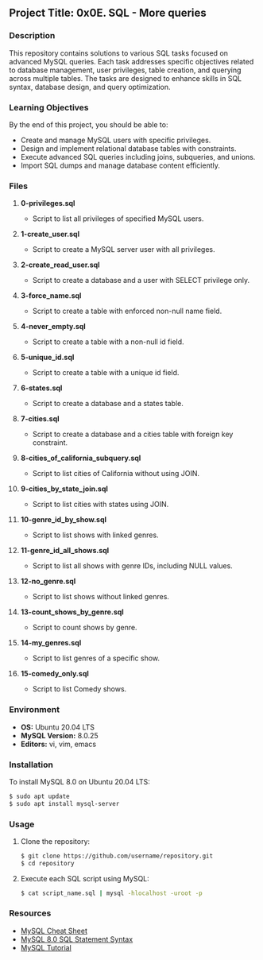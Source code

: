 ## Project Title: 0x0E. SQL - More queries

### Description
This repository contains solutions to various SQL tasks focused on advanced MySQL queries. Each task addresses specific objectives related to database management, user privileges, table creation, and querying across multiple tables. The tasks are designed to enhance skills in SQL syntax, database design, and query optimization.

### Learning Objectives
By the end of this project, you should be able to:
- Create and manage MySQL users with specific privileges.
- Design and implement relational database tables with constraints.
- Execute advanced SQL queries including joins, subqueries, and unions.
- Import SQL dumps and manage database content efficiently.

### Files
1. **0-privileges.sql**
   - Script to list all privileges of specified MySQL users.
   
2. **1-create_user.sql**
   - Script to create a MySQL server user with all privileges.

3. **2-create_read_user.sql**
   - Script to create a database and a user with SELECT privilege only.

4. **3-force_name.sql**
   - Script to create a table with enforced non-null name field.

5. **4-never_empty.sql**
   - Script to create a table with a non-null id field.

6. **5-unique_id.sql**
   - Script to create a table with a unique id field.

7. **6-states.sql**
   - Script to create a database and a states table.

8. **7-cities.sql**
   - Script to create a database and a cities table with foreign key constraint.

9. **8-cities_of_california_subquery.sql**
   - Script to list cities of California without using JOIN.

10. **9-cities_by_state_join.sql**
    - Script to list cities with states using JOIN.

11. **10-genre_id_by_show.sql**
    - Script to list shows with linked genres.

12. **11-genre_id_all_shows.sql**
    - Script to list all shows with genre IDs, including NULL values.

13. **12-no_genre.sql**
    - Script to list shows without linked genres.

14. **13-count_shows_by_genre.sql**
    - Script to count shows by genre.

15. **14-my_genres.sql**
    - Script to list genres of a specific show.

16. **15-comedy_only.sql**
    - Script to list Comedy shows.

### Environment
- **OS:** Ubuntu 20.04 LTS
- **MySQL Version:** 8.0.25
- **Editors:** vi, vim, emacs

### Installation
To install MySQL 8.0 on Ubuntu 20.04 LTS:
```bash
$ sudo apt update
$ sudo apt install mysql-server
```

### Usage
1. Clone the repository:
   ```bash
   $ git clone https://github.com/username/repository.git
   $ cd repository
   ```
2. Execute each SQL script using MySQL:
   ```bash
   $ cat script_name.sql | mysql -hlocalhost -uroot -p
   ```

### Resources
- [MySQL Cheat Sheet](https://devhints.io/mysql)
- [MySQL 8.0 SQL Statement Syntax](https://dev.mysql.com/doc/refman/8.0/en/sql-syntax.html)
- [MySQL Tutorial](https://www.mysqltutorial.org/)
